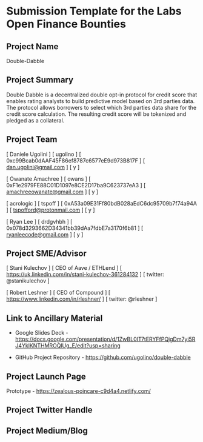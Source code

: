 # Submission Template for the Labs Open Finance Bounties

## Project Name
Double-Dabble

## Project Summary
Double Dabble is a decentralized double opt-in protocol for credit score that enables rating analysts to build predictive model based on 3rd parties data. The protocol allows borrowers to select which 3rd parties data share for the credit score calculation. The resulting credit score will be tokenized and pledged as a collateral.

## Project Team

[ Daniele Ugolini ]
[ ugolino ]
[ 0xc99Bcab0dAAF45F86ef8787c6577eE9d973B817F ]
[ dan.ugolini@gmail.com ]
[ y ]

[ Owanate Amachree ]
[ owans ]
[ 0xF1e2979FE88C01D1097e8CE2D17ba9C623737eA3 ]
[ amachreeowanate@gmail.com ]
[ y ]

[ acrologic ]
[ tspoff ]
[ 0xA53a09E31Ff80bdB028aEdC6dc95709b7f74a94A ]
[ tspofford@protonmail.com ]
[ y ]

[ Ryan Lee ]
[ drdgvhbh ]
[ 0x078d3293662D34341bb39dAa7fdbE7a3170f6b81 ]
[ ryanleecode@gmail.com ]
[ y ]

## Project SME/Advisor

[ Stani Kulechov ]
[ CEO of Aave / ETHLend ]
[ https://uk.linkedin.com/in/stani-kulechov-361284132 ]
[ twitter: @stanikulechov ]

[ Robert Leshner ]
[ CEO of Compound ]
[ https://www.linkedin.com/in/rleshner/ ]
[ twitter: @rleshner ]

## Link to Ancillary Material
* Google Slides Deck - https://docs.google.com/presentation/d/1ZwBL0IT7tERYFfPQjgDm7yi5RJ4YklKNTHMROQlUg_E/edit?usp=sharing

* GitHub Project Repository - https://github.com/ugolino/double-dabble

## Project Launch Page
Prototype - https://zealous-poincare-c9d4a4.netlify.com/

## Project Twitter Handle

## Project Medium/Blog

